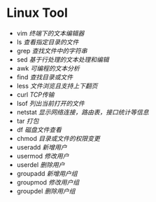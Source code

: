 # Linux Tool

- vim *终端下的文本编辑器*
- ls *查看指定目录的文件*
- grep *查找文件中的字符串*
- sed *基于行处理的文本处理和编辑*
- awk *可编程的文本分析*
- find *查找目录或文件*
- less *文件浏览且支持上下翻页*
- curl *TCP传输*
- lsof *列出当前打开的文件*
- netstat *显示网络连接，路由表，接口统计等信息*
- tar *打包*
- df *磁盘文件查看*
- chmod *目录或文件的权限变更*
- useradd *新增用户*
- usermod *修改用户*
- userdel *删除用户*
- groupadd *新增用户组*
- groupmod *修改用户组*
- groupdel *删除用户组*